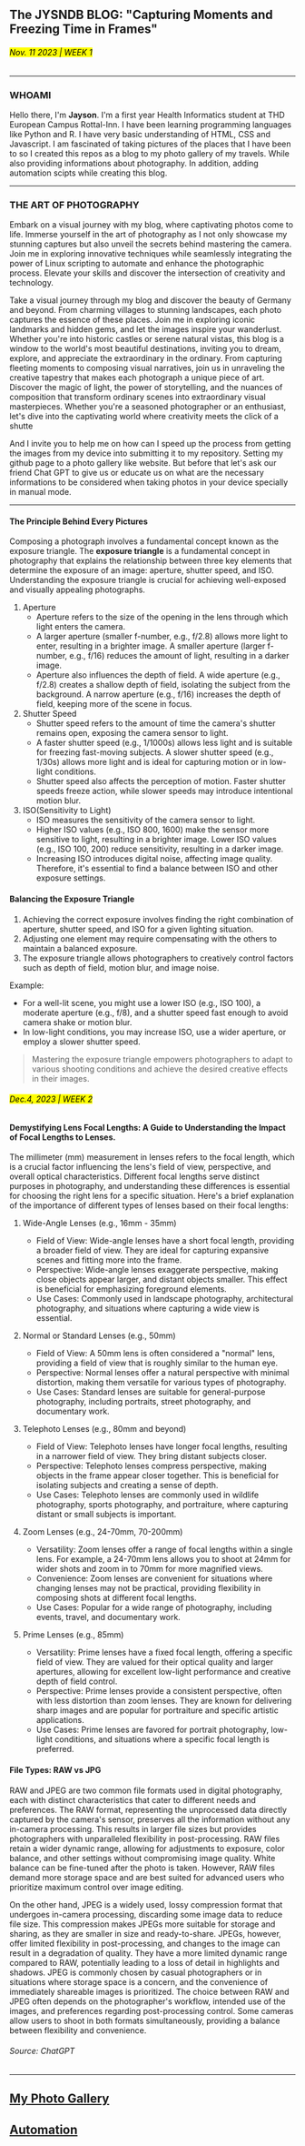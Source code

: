 ## The JYSNDB BLOG: "Capturing Moments and Freezing Time in Frames"

###### <mark>Nov. 11 2023 | WEEK 1</mark> 
______

### WHOAMI

Hello there, I'm **Jayson**. I'm a first year Health Informatics  student at THD European Campus Rottal-Inn. I have been learning programming languages like Python and R. I have very basic understanding of HTML, CSS and Javascript. I am fascinated of taking pictures of the places that I have been to so I created this repos as a blog to my photo gallery of my travels. While also providing  informations about photography. In addition, adding automation scipts while creating this blog.  

______ 

### THE ART OF PHOTOGRAPHY

Embark on a visual journey with my blog, where captivating photos come to life. Immerse yourself in the art of photography as I not only showcase my stunning captures but also unveil the secrets behind mastering the camera. Join me in exploring innovative techniques while seamlessly integrating the power of Linux scripting to automate and enhance the photographic process. Elevate your skills and discover the intersection of creativity and technology.

Take a visual journey through my blog and discover the beauty of Germany and beyond. From charming villages to stunning landscapes, each photo captures the essence of these places. Join me in exploring iconic landmarks and hidden gems, and let the images inspire your wanderlust. Whether you're into historic castles or serene natural vistas, this blog is a window to the world's most beautiful destinations, inviting you to dream, explore, and appreciate the extraordinary in the ordinary. From capturing fleeting moments to composing visual narratives, join us in unraveling the creative tapestry that makes each photograph a unique piece of art. Discover the magic of light, the power of storytelling, and the nuances of composition that transform ordinary scenes into extraordinary visual masterpieces. Whether you're a seasoned photographer or an enthusiast, let's dive into the captivating world where creativity meets the click of a shutte

And I invite you to help me on how can I speed up the process from getting the images from my device into submitting it to my repository. Setting my github page to a photo gallery like website.  But before that let's ask our friend Chat GPT to give us or educate us on what are the necessary informations to be considered when taking photos in your device specially in manual mode.

_____

#### The Principle Behind Every Pictures

Composing a photograph involves a fundamental concept known as the exposure triangle. The **exposure triangle** is a fundamental concept in photography that explains the relationship between three key elements that determine the exposure of an image: aperture, shutter speed, and ISO. Understanding the exposure triangle is crucial for achieving well-exposed and visually appealing photographs.

1. Aperture
	- Aperture refers to the size of the opening in the lens through which light enters the camera.
	- A larger aperture (smaller f-number, e.g., f/2.8) allows more light to enter, resulting in a brighter image. A smaller aperture (larger f-number, e.g., f/16) reduces the amount of light, resulting in a darker image.
	- Aperture also influences the depth of field. A wide aperture (e.g., f/2.8) creates a shallow depth of field, isolating the subject from the background. A narrow aperture (e.g., f/16) increases the depth of field, keeping more of the scene in focus.
2. Shutter Speed
	- Shutter speed refers to the amount of time the camera's shutter remains open, exposing the camera sensor to light.
	- A faster shutter speed (e.g., 1/1000s) allows less light and is suitable for freezing fast-moving subjects. A slower shutter speed (e.g., 1/30s) allows more light and is ideal for capturing motion or in low-light conditions.
	- Shutter speed also affects the perception of motion. Faster shutter speeds freeze action, while slower speeds may introduce intentional motion blur.
3. ISO(Sensitivity to Light)
	- ISO measures the sensitivity of the camera sensor to light.
	- Higher ISO values (e.g., ISO 800, 1600) make the sensor more sensitive to light, resulting in a brighter image. Lower ISO values (e.g., ISO 100, 200) reduce sensitivity, resulting in a darker image.
	- Increasing ISO introduces digital noise, affecting image quality. Therefore, it's essential to find a balance between ISO and other exposure settings.

#### Balancing the Exposure Triangle

1. Achieving the correct exposure involves finding the right combination of aperture, shutter speed, and ISO for a given lighting situation.
2. Adjusting one element may require compensating with the others to maintain a balanced exposure.
3. The exposure triangle allows photographers to creatively control factors such as depth of field, motion blur, and image noise.


Example: 

- For a well-lit scene, you might use a lower ISO (e.g., ISO 100), a moderate aperture (e.g., f/8), and a shutter speed fast enough to avoid camera shake or motion blur.
- In low-light conditions, you may increase ISO, use a wider aperture, or employ a slower shutter speed.

>Mastering the exposure triangle empowers photographers to adapt to various shooting conditions and achieve the desired creative effects in their images.
>

###### <mark>Dec.4, 2023 | WEEK 2</mark> 

#### Demystifying Lens Focal Lengths: A Guide to Understanding the Impact of Focal Lengths to Lenses.

The millimeter (mm) measurement in lenses refers to the focal length, which is a crucial factor influencing the lens's field of view, perspective, and overall optical characteristics. Different focal lengths serve distinct purposes in photography, and understanding these differences is essential for choosing the right lens for a specific situation. Here's a brief explanation of the importance of different types of lenses based on their focal lengths:

1. Wide-Angle Lenses (e.g., 16mm - 35mm)
	- Field of View: Wide-angle lenses have a short focal length, providing a broader field of view. They are ideal for capturing expansive scenes and fitting more into the frame.
	- Perspective: Wide-angle lenses exaggerate perspective, making close objects appear larger, and distant objects smaller. This effect is beneficial for emphasizing foreground elements.
	- Use Cases: Commonly used in landscape photography, architectural photography, and situations where capturing a wide view is essential.

2. Normal or Standard Lenses (e.g., 50mm)
	- Field of View: A 50mm lens is often considered a "normal" lens, providing a field of view that is roughly similar to the human eye.
	- Perspective: Normal lenses offer a natural perspective with minimal distortion, making them versatile for various types of photography.
	- Use Cases: Standard lenses are suitable for general-purpose photography, including portraits, street photography, and documentary work.

3. Telephoto Lenses (e.g., 80mm and beyond)
	- Field of View: Telephoto lenses have longer focal lengths, resulting in a narrower field of view. They bring distant subjects closer.
	- Perspective: Telephoto lenses compress perspective, making objects in the frame appear closer together. This is beneficial for isolating subjects and creating a sense of depth.
	- Use Cases: Telephoto lenses are commonly used in wildlife photography, sports photography, and portraiture, where capturing distant or small subjects is important.

4. Zoom Lenses (e.g., 24-70mm, 70-200mm)
	- Versatility: Zoom lenses offer a range of focal lengths within a single lens. For example, a 24-70mm lens allows you to shoot at 24mm for wider shots and zoom in to 70mm for more magnified views.
	- Convenience: Zoom lenses are convenient for situations where changing lenses may not be practical, providing flexibility in composing shots at different focal lengths.
	- Use Cases: Popular for a wide range of photography, including events, travel, and documentary work.

5. Prime Lenses (e.g., 85mm)
	- Versatility: Prime lenses have a fixed focal length, offering a specific field of view. They are valued for their optical quality and larger apertures, allowing for excellent low-light performance and creative depth of field control.
	- Perspective: Prime lenses provide a consistent perspective, often with less distortion than zoom lenses. They are known for delivering sharp images and are popular for portraiture and specific artistic applications.
	- Use Cases: Prime lenses are favored for portrait photography, low-light conditions, and situations where a specific focal length is preferred.

#### File Types: RAW vs JPG

RAW and JPEG are two common file formats used in digital photography, each with distinct characteristics that cater to different needs and preferences. The RAW format, representing the unprocessed data directly captured by the camera's sensor, preserves all the information without any in-camera processing. This results in larger file sizes but provides photographers with unparalleled flexibility in post-processing. RAW files retain a wider dynamic range, allowing for adjustments to exposure, color balance, and other settings without compromising image quality. White balance can be fine-tuned after the photo is taken. However, RAW files demand more storage space and are best suited for advanced users who prioritize maximum control over image editing.

On the other hand, JPEG is a widely used, lossy compression format that undergoes in-camera processing, discarding some image data to reduce file size. This compression makes JPEGs more suitable for storage and sharing, as they are smaller in size and ready-to-share. JPEGs, however, offer limited flexibility in post-processing, and changes to the image can result in a degradation of quality. They have a more limited dynamic range compared to RAW, potentially leading to a loss of detail in highlights and shadows. JPEG is commonly chosen by casual photographers or in situations where storage space is a concern, and the convenience of immediately shareable images is prioritized. The choice between RAW and JPEG often depends on the photographer's workflow, intended use of the images, and preferences regarding post-processing control. Some cameras allow users to shoot in both formats simultaneously, providing a balance between flexibility and convenience.


###### Source: ChatGPT
______

## [My Photo Gallery](photogallery.md)

## [Automation](Automation.md)
